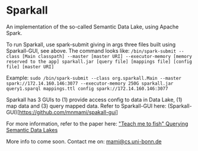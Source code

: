 # Sparkall
An implementation of the so-called Semantic Data Lake, using Apache Spark.

To run Sparkall, use spark-submit giving in args three files built using Sparkall-GUI, see above.
The command looks like:
`/bin/spark-submit --class [Main classpath] --master [master URI] --executor-memory [memory reserved to the app] sparkall.jar [query file] [mappings file] [config file] [master URI]`

Example:
`sudo /bin/spark-submit --class org.sparkall.Main --master spark://172.14.160.146:3077 --executor-memory 250G sparkall.jar query1.sparql mappings.ttl config spark://172.14.160.146:3077`

Sparkall has 3 GUIs to (1) provide access config to data in Data Lake, (1) map data and (3) query mapped data. Refer to Sparkall-GUI here: (Sparkall-GUI)[https://github.com/mnmami/spakall-gui] 

For more information, refer to the paper here: ["Teach me to fish" Querying Semantic Data Lakes](https://www.researchgate.net/publication/322526357_%27Teach_me_to_fish%27_Querying_Semantic_Data_Lakes)

More info to come soon. Contact me on: mami@cs.uni-bonn.de
